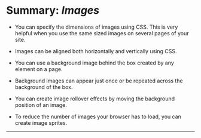 # **Summary: *Images***

- You can specify the dimensions of images using CSS. This is very helpful when you use the same sized images on several pages of your site.

- Images can be aligned both horizontally and vertically using CSS.

- You can use a background image behind the box created by any element on a page.

- Background images can appear just once or be repeated across the background of the box.

- You can create image rollover effects by moving the background position of an image.

- To reduce the number of images your browser has to load, you can create image sprites.

---
